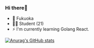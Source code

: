 ### Hi there👋
- 📍 Fukuoka
- 🧑‍🎓 Student (21)
- ⚡️  I'm currently learning Golang React.

[![Anurag's GitHub stats](https://github-readme-stats.vercel.app/api?username=anti-15)](https://github.com/anuraghazra/github-readme-stats)
